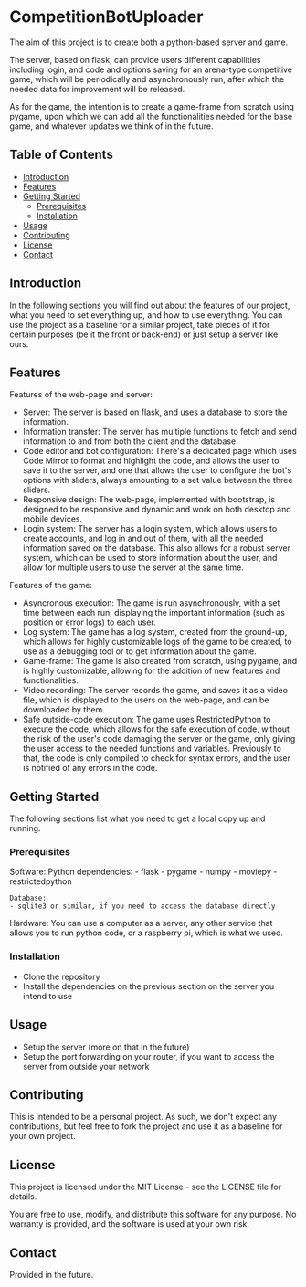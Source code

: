 # CompetitionBotUploader

The aim of this project is to create both a python-based server and game.

The server, based on flask, can provide users different capabilities including login, and code and options saving for an arena-type competitive game, which will be periodically and asynchronously run, after which the needed data for improvement will be released.

As for the game, the intention is to create a game-frame from scratch using pygame, upon which we can add all the functionalities needed for the base game, and whatever updates we think of in the future.

## Table of Contents

- [Introduction](#introduction)
- [Features](#features)
- [Getting Started](#getting-started)
  - [Prerequisites](#prerequisites)
  - [Installation](#installation)
- [Usage](#usage)
- [Contributing](#contributing)
- [License](#license)
- [Contact](#contact)

## Introduction

In the following sections you will find out about the features of our project, what you need to set everything up, and how to use everything. 
You can use the project as a baseline for a similar project, take pieces of it for certain purposes (be it the front or back-end) or just setup a server like ours.

## Features

Features of the web-page and server:
- Server: The server is based on flask, and uses a database to store the information.
- Information transfer: The server has multiple functions to fetch and send information to and from both the client and the database.
- Code editor and bot configuration: There's a dedicated page which uses Code Mirror to format and highlight the code, and allows the user to save it to the server, and one that allows the user to configure the bot's options with sliders, always amounting to a set value between the three sliders.
- Responsive design: The web-page, implemented with bootstrap, is designed to be responsive and dynamic and work on both desktop and mobile devices.
- Login system: The server has a login system, which allows users to create accounts, and log in and out of them, with all the needed information saved on the database. This also allows for a robust server system, which can be used to store information about the user, and allow for multiple users to use the server at the same time.

Features of the game:
- Asyncronous execution: The game is run asynchronously, with a set time between each run, displaying the important information (such as position or error logs) to each user.
- Log system: The game has a log system, created from the ground-up, which allows for highly customizable logs of the game to be created, to use as a debugging tool or to get information about the game.
- Game-frame: The game is also created from scratch, using pygame, and is highly customizable, allowing for the addition of new features and functionalities.
- Video recording: The server records the game, and saves it as a video file, which is displayed to the users on the web-page, and can be downloaded by them.
- Safe outside-code execution: The game uses RestrictedPython to execute the code, which allows for the safe execution of code, without the risk of the user's code damaging the server or the game, only giving the user access to the needed functions and variables. Previously to that, the code is only compiled to check for syntax errors, and the user is notified of any errors in the code.

## Getting Started

The following sections list what you need to get a local copy up and running.

### Prerequisites

Software:
    Python dependencies:
    - flask
    - pygame 
    - numpy
    - moviepy
    - restrictedpython

    Database:
    - sqlite3 or similar, if you need to access the database directly

Hardware:
    You can use a computer as a server, any other service that allows you to run python code, or a raspberry pi, which is what we used.

### Installation

- Clone the repository
- Install the dependencies on the previous section on the server you intend to use

## Usage

- Setup the server (more on that in the future)
- Setup the port forwarding on your router, if you want to access the server from outside your network

## Contributing

This is intended to be a personal project. As such, we don't expect any contributions, but feel free to fork the project and use it as a baseline for your own project.

## License

This project is licensed under the MIT License - see the LICENSE file for details.

You are free to use, modify, and distribute this software for any purpose. No warranty is provided, and the software is used at your own risk.

## Contact

Provided in the future.
